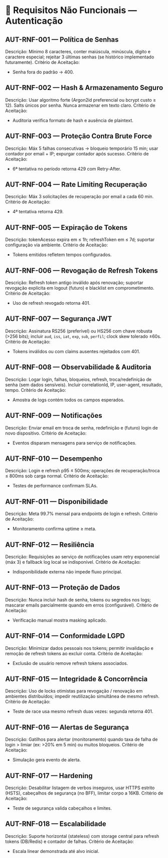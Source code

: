 # 📄 Requisitos Não Funcionais — Autenticação

## **AUT-RNF-001 — Política de Senhas**
Descrição: Mínimo 8 caracteres, conter maiúscula, minúscula, dígito e caractere especial; rejeitar 3 últimas senhas (se histórico implementado futuramente).
Critério de Aceitação:
- Senha fora do padrão → 400.

## **AUT-RNF-002 — Hash & Armazenamento Seguro**
Descrição: Usar algoritmo forte (Argon2id preferencial ou bcrypt custo ≥ 12). Salts únicos por senha. Nunca armazenar em texto claro.
Critério de Aceitação:
- Auditoria verifica formato de hash e ausência de plaintext.

## **AUT-RNF-003 — Proteção Contra Brute Force**
Descrição: Máx 5 falhas consecutivas → bloqueio temporário 15 min; usar contador por email + IP; expurgar contador após sucesso.
Critério de Aceitação:
- 6ª tentativa no período retorna 429 com Retry-After.

## **AUT-RNF-004 — Rate Limiting Recuperação**
Descrição: Máx 3 solicitações de recuperação por email a cada 60 min.
Critério de Aceitação:
- 4ª tentativa retorna 429.

## **AUT-RNF-005 — Expiração de Tokens**
Descrição: tokenAcesso expira em ≤ 1h; refreshToken em ≤ 7d; suportar configuração via ambiente.
Critério de Aceitação:
- Tokens emitidos refletem tempos configurados.

## **AUT-RNF-006 — Revogação de Refresh Tokens**
Descrição: Refresh token antigo inválido após renovação; suportar revogação explícita em logout (futuro) e blacklist em comprometimento.
Critério de Aceitação:
- Uso de refresh revogado retorna 401.

## **AUT-RNF-007 — Segurança JWT**
Descrição: Assinatura RS256 (preferível) ou HS256 com chave robusta (>256 bits); incluir `aud`, `iss`, `iat`, `exp`, `sub`, `perfil`; clock skew tolerado ±60s.
Critério de Aceitação:
- Tokens inválidos ou com claims ausentes rejeitados com 401.

## **AUT-RNF-008 — Observabilidade & Auditoria**
Descrição: Logar login, falhas, bloqueios, refresh, troca/redefinição de senha (sem dados sensíveis). Incluir correlationId, IP, user-agent, resultado, tempo.
Critério de Aceitação:
- Amostra de logs contém todos os campos esperados.

## **AUT-RNF-009 — Notificações**
Descrição: Enviar email em troca de senha, redefinição e (futuro) login de novo dispositivo.
Critério de Aceitação:
- Eventos disparam mensagens para serviço de notificações.

## **AUT-RNF-010 — Desempenho**
Descrição: Login e refresh p95 ≤ 500ms; operações de recuperação/troca ≤ 800ms sob carga normal.
Critério de Aceitação:
- Testes de performance confirmam SLAs.

## **AUT-RNF-011 — Disponibilidade**
Descrição: Meta 99.7% mensal para endpoints de login e refresh.
Critério de Aceitação:
- Monitoramento confirma uptime ≥ meta.

## **AUT-RNF-012 — Resiliência**
Descrição: Requisições ao serviço de notificações usam retry exponencial (máx 3) e fallback log local se indisponível.
Critério de Aceitação:
- Indisponibilidade externa não impede fluxo principal.

## **AUT-RNF-013 — Proteção de Dados**
Descrição: Nunca incluir hash de senha, tokens ou segredos nos logs; mascarar emails parcialmente quando em erros (configurável).
Critério de Aceitação:
- Verificação manual mostra masking aplicado.

## **AUT-RNF-014 — Conformidade LGPD**
Descrição: Minimizar dados pessoais nos tokens; permitir invalidação e remoção de refresh tokens ao excluir conta.
Critério de Aceitação:
- Exclusão de usuário remove refresh tokens associados.

## **AUT-RNF-015 — Integridade & Concorrência**
Descrição: Uso de locks otimistas para revogação / renovação em ambientes distribuídos; impedir reutilização simultânea de mesmo refresh.
Critério de Aceitação:
- Teste de race usa mesmo refresh duas vezes: segunda retorna 401.

## **AUT-RNF-016 — Alertas de Segurança**
Descrição: Gatilhos para alertar (monitoramento) quando taxa de falha de login > limiar (ex: >20% em 5 min) ou muitos bloqueios.
Critério de Aceitação:
- Simulação gera evento de alerta.

## **AUT-RNF-017 — Hardening**
Descrição: Desabilitar listagem de verbos inseguros, usar HTTPS estrito (HSTS), cabeçalhos de segurança (no BFF), limitar corpo a 16KB.
Critério de Aceitação:
- Teste de segurança valida cabeçalhos e limites.

## **AUT-RNF-018 — Escalabilidade**
Descrição: Suporte horizontal (stateless) com storage central para refresh tokens (DB/Redis) e contador de falhas.
Critério de Aceitação:
- Escala linear demonstrada até alvo inicial.

